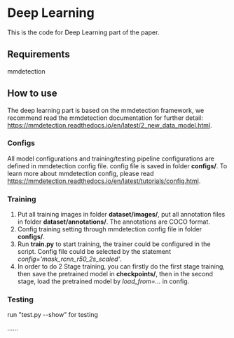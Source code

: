 # Deep Learning

This is the code for Deep Learning part of the paper.

## Requirements

mmdetection

## How to use

The deep learning part is based on the mmdetection framework, we recommend read the mmdetection documentation for further detail: https://mmdetection.readthedocs.io/en/latest/2_new_data_model.html.

### Configs

All model configurations and training/testing pipeline configurations are defined in mmdetection config file. config file is saved in folder **configs/**. To learn more about mmdetection config, please read https://mmdetection.readthedocs.io/en/latest/tutorials/config.html. 

### Training

1. Put all training images in folder **dataset/images/**, put all annotation files in folder **dataset/annotations/**. The annotations are COCO format.
2. Config training setting through mmdetection config file in folder **configs/**.
3. Run **train.py** to start training, the trainer could be configured in the script. Config file could be selected by the statement *config='mask_rcnn_r50_2s_scaled'*.  
4. In order to do 2 Stage training, you can firstly do the first stage training, then save the pretrained model in **checkpoints/**, then in the second stage, load the pretrained model by *load_from=...* in config. 

### Testing

run "test.py --show" for testing

......
